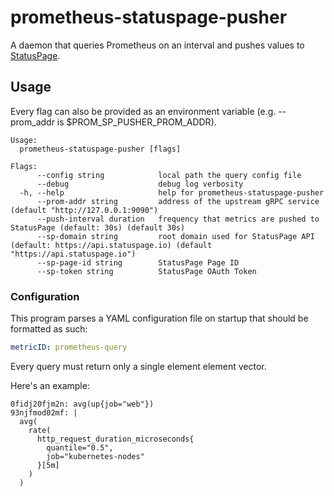 # prometheus-statuspage-pusher

A daemon that queries Prometheus on an interval and pushes values to [StatusPage](https://statuspage.io).

## Usage

Every flag can also be provided as an environment variable (e.g. --prom_addr is $PROM_SP_PUSHER_PROM_ADDR).

```
Usage:
  prometheus-statuspage-pusher [flags]

Flags:
      --config string            local path the query config file
      --debug                    debug log verbosity
  -h, --help                     help for prometheus-statuspage-pusher
      --prom-addr string         address of the upstream gRPC service (default "http://127.0.0.1:9090")
      --push-interval duration   frequency that metrics are pushed to StatusPage (default: 30s) (default 30s)
      --sp-domain string         root domain used for StatusPage API (default: https://api.statuspage.io) (default "https://api.statuspage.io")
      --sp-page-id string        StatusPage Page ID
      --sp-token string          StatusPage OAuth Token
```

### Configuration

This program parses a YAML configuration file on startup that should be formatted as such:

```yaml
metricID: prometheus-query
```

Every query must return only a single element element vector.

Here's an example:

```
0fidj20fjm2n: avg(up{job="web"})
93njfmod02mf: |
  avg(
    rate(
      http_request_duration_microseconds{
        quantile="0.5",
        job="kubernetes-nodes"
      }[5m]
    )
  )
```
